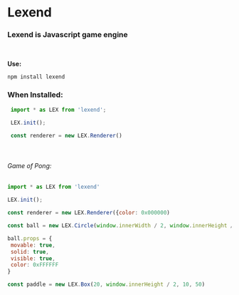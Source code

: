 # Lexend

### Lexend is Javascript game engine

<br>

**Use:**
```npm
npm install lexend
```

### When Installed:

```javascript
 import * as LEX from 'lexend';

 LEX.init();
 
 const renderer = new LEX.Renderer()
```

<br>

###### Game of Pong:
```javascript
import * as LEX from 'lexend'

LEX.init();

const renderer = new LEX.Renderer({color: 0x000000)

const ball = new LEX.Circle(window.innerWidth / 2, window.innerHeight / 2, 5)

ball.props = {
 movable: true,
 solid: true,
 visible: true,
 color: 0xFFFFFF
}

const paddle = new LEX.Box(20, window.innerHeight / 2, 10, 50)
```
